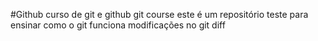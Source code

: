 #Github
curso de git e github
git course
este é um repositório teste para ensinar como o git funciona
modificações no git diff
